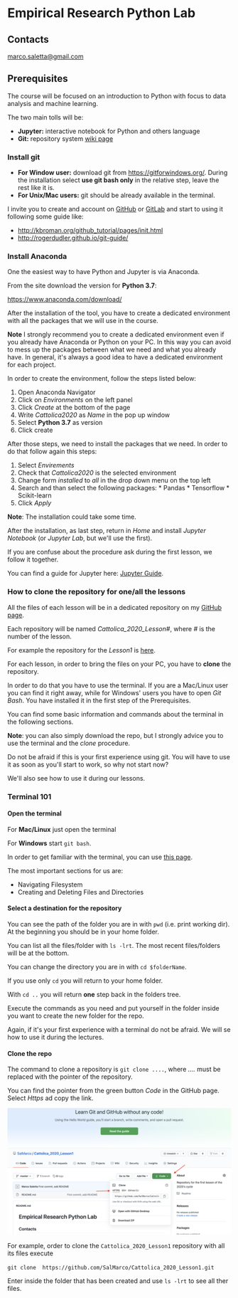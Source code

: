 # Empirical Research Python Lab

## Contacts

marco.saletta@gmail.com

## Prerequisites

The course will be focused on an introduction to Python with focus to data analysis and machine learning.

The two main tolls will be:
  - **Jupyter:** interactive notebook for Python and others language
  - **Git:** repository system [wiki page](https://en.wikipedia.org/wiki/Git)

### Install git

  - **For Window user:** download git from https://gitforwindows.org/. During the installation select **use git bash only** in the relative step, leave the rest like it is.
  - **For Unix/Mac users:** git should be already available in the terminal.

I invite you to create and account on [GitHub](https://github.com/) or [GitLab](https://gitlab.com/users/sign_in) and start to using it following some guide like:
  - http://kbroman.org/github_tutorial/pages/init.html
  - http://rogerdudler.github.io/git-guide/

### Install Anaconda

One the easiest way to have Python and Jupyter is via Anaconda.

From the site download the version for **Python 3.7**:

https://www.anaconda.com/download/

After the installation of the tool, you have to create a dedicated environment with all the packages that we will use in the course.

**Note** I strongly recommend you to create a dedicated environment even if you already have Anaconda or Python on your PC. In this way you can avoid to mess up the packages between what we need and what you already have. In general, it's always a good idea to have a dedicated environment for each project.

In order to create the environment, follow the steps listed below:

  1. Open Anaconda Navigator
  2. Click on _Environments_ on the left panel
  3. Click _Create_ at the bottom of the page
  4. Write _Cattolica2020_ as _Name_ in the pop up window
  5. Select **Python 3.7** as version
  6. Click create

After those steps, we need to install the packages that we need. In order to do that follow again this steps:

  1. Select _Envirements_
  2. Check that _Cattolica2020_ is the selected environment
  3. Change form _installed_ to _all_ in the drop down menu on the top left
  4. Search and than select the following packages:
    * Pandas
    * Tensorflow
    * Scikit-learn
  5. Click _Apply_

**Note**: The installation could take some time.

After the installation, as last step, return in _Home_ and install _Jupyter Notebook_ (or _Jupyter Lab_, but we'll use the first).

If you are confuse about the procedure ask during the first lesson, we follow it together.

You can find a guide for Jupyter here: [Jupyter Guide](https://www.datacamp.com/community/tutorials/tutorial-jupyter-notebook).


### How to clone the repository for one/all the lessons

All the files of each lesson will be in a dedicated repository on my [GitHub page](https://github.com/SalMarco).

Each repository will be named *Cattolica_2020_Lesson#*, where *#* is the number of the lesson.

For example the repository for the *Lesson1* is [here](https://github.com/SalMarco/Cattolica_2020_Lesson1).

For each lesson, in order to bring the files on your PC, you have to **clone** the repository.

In order to do that you have to use the terminal. If you are a Mac/Linux user you can find it right away, while for Windows' users you have to open _Git Bash_. You have installed it in the first step of the Prerequisites.

You can find some basic information and commands about the terminal in the following sections.

**Note**: you can also simply download the repo, but I strongly advice you to use the terminal and the _clone_ procedure.

Do not be afraid if this is your first experience using git. You will have to use it as soon as you'll start to work, so why not start now?

We'll also see how to use it during our lessons.

### Terminal 101

#### Open the terminal

For **Mac/Linux** just open the terminal

For **Windows** start `git bash`.  

In order to get familiar with the terminal, you can use [this page](https://dev.to/awwsmm/101-bash-commands-and-tips-for-beginners-to-experts-30je).

The most important sections for us are:

  - Navigating Filesystem
  - Creating and Deleting Files and Directories

#### Select a destination for the repository

You can see the path of the folder you are in with `pwd` (i.e. print working dir). At the beginning you should be in your home folder.

You can list all the files/folder with `ls -lrt`. The most recent files/folders will be at the bottom.

You can change the directory you are in with `cd $folderName`.

If you use only `cd` you will return to your home folder.

With `cd ..` you will return **one** step back in the folders tree.

Execute the commands as you need and put yourself in the folder inside you want to create the new folder for the repo.

Again, if it's your first experience with a terminal do not be afraid. We will se how to use it during the lectures.

#### Clone the repo

The command to clone a repository is `git clone ....`, where _...._ must be replaced with the pointer of the repository.

You can find the pointer from the green button _Code_ in the GitHub page. Select _Https_ ad copy the link.

![alt text](CloneRepo.png "Clone Button")

For example, order to clone the `Cattolica_2020_Lesson1` repository with all its files execute

`git clone  https://github.com/SalMarco/Cattolica_2020_Lesson1.git`

Enter inside the folder that has been created and use `ls -lrt` to see all ther files.
